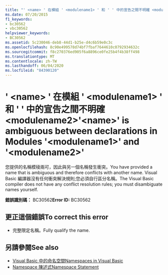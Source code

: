 ```yaml
---
title: "' <name> ' 在模組 ' <modulename1> ' 和 ' ' 中的宣告之間不明確 <modulename2>"
ms.date: 07/20/2015
f1_keywords:
- bc30562
- vbc30562
helpviewer_keywords:
- BC30562
ms.assetid: 5c230046-deb8-44d1-b25e-d4c6b59e0c3c
ms.openlocfilehash: 8c90e499578d74bf7fbaf7644610c0792934632c
ms.sourcegitcommit: f8c270376ed905f6a8896ce0fe25b4f4b38ff498
ms.translationtype: MT
ms.contentlocale: zh-TW
ms.lasthandoff: 06/04/2020
ms.locfileid: "84390120"
---
```

# <a name="name-is-ambiguous-between-declarations-in-modules-modulename1-and-modulename2"></a><span data-ttu-id="a34a1-102">' \<name> ' 在模組 ' \<modulename1> ' 和 ' ' 中的宣告之間不明確 \<modulename2></span><span class="sxs-lookup"><span data-stu-id="a34a1-102">'\<name>' is ambiguous between declarations in Modules '\<modulename1>' and '\<modulename2>'</span></span>
<span data-ttu-id="a34a1-103">您提供的名稱模稜兩可，因此與另一個名稱發生衝突。</span><span class="sxs-lookup"><span data-stu-id="a34a1-103">You have provided a name that is ambiguous and therefore conflicts with another name.</span></span> <span data-ttu-id="a34a1-104">Visual Basic 編譯器沒有任何衝突解決規則;您必須自行區分名稱。</span><span class="sxs-lookup"><span data-stu-id="a34a1-104">The Visual Basic compiler does not have any conflict resolution rules; you must disambiguate names yourself.</span></span>  
  
 <span data-ttu-id="a34a1-105">**錯誤識別碼：** BC30562</span><span class="sxs-lookup"><span data-stu-id="a34a1-105">**Error ID:** BC30562</span></span>  
  
## <a name="to-correct-this-error"></a><span data-ttu-id="a34a1-106">更正這個錯誤</span><span class="sxs-lookup"><span data-stu-id="a34a1-106">To correct this error</span></span>  
  
- <span data-ttu-id="a34a1-107">完整限定名稱。</span><span class="sxs-lookup"><span data-stu-id="a34a1-107">Fully qualify the name.</span></span>  
  
## <a name="see-also"></a><span data-ttu-id="a34a1-108">另請參閱</span><span class="sxs-lookup"><span data-stu-id="a34a1-108">See also</span></span>

- [<span data-ttu-id="a34a1-109">Visual Basic 中的命名空間</span><span class="sxs-lookup"><span data-stu-id="a34a1-109">Namespaces in Visual Basic</span></span>](../programming-guide/program-structure/namespaces.md)
- [<span data-ttu-id="a34a1-110">Namespace 陳述式</span><span class="sxs-lookup"><span data-stu-id="a34a1-110">Namespace Statement</span></span>](../language-reference/statements/namespace-statement.md)
